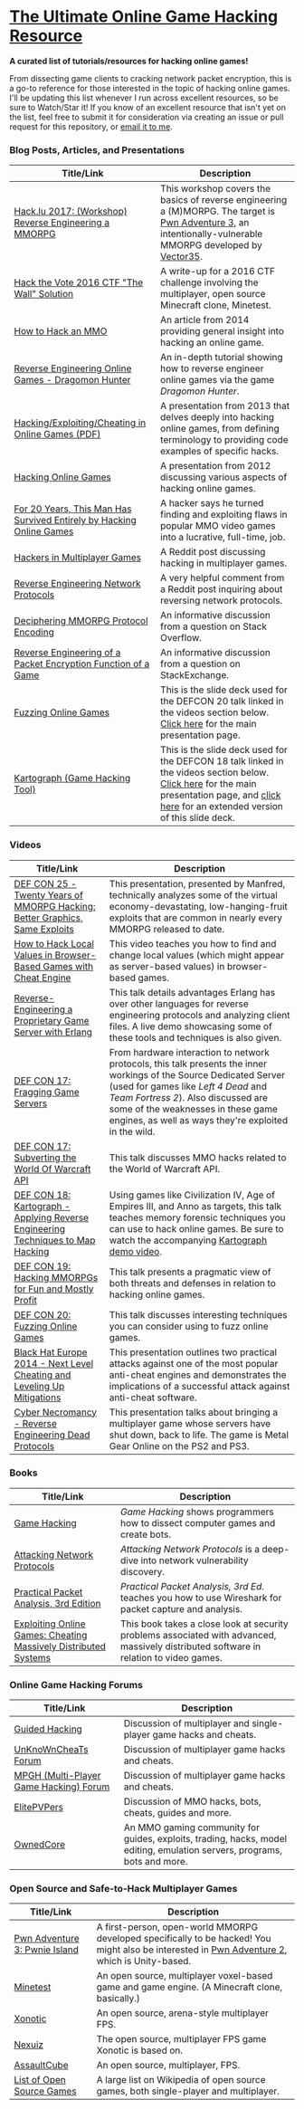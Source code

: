 # [The Ultimate Online Game Hacking Resource](https://github.com/dsasmblr/hacking-online-games/)
**A curated list of tutorials/resources for hacking online games!**

From dissecting game clients to cracking network packet encryption, this is a go-to reference for those interested in the topic of hacking online games. I'll be updating this list whenever I run across excellent resources, so be sure to Watch/Star it! If you know of an excellent resource that isn't yet on the list, feel free to submit it for consideration via creating an issue or pull request for this repository, or [email it to me](mailto:dsasmblr@gmail.com).

### Blog Posts, Articles, and Presentations

Title/Link | Description
---- | ----
[Hack.lu 2017: (Workshop) Reverse Engineering a MMORPG](https://www.slideshare.net/AntoninBeaujeant/reverse-engineering-a-mmorpg) | This workshop covers the basics of reverse engineering a (M)MORPG. The target is [Pwn Adventure 3](http://www.pwnadventure.com/), an intentionally-vulnerable MMORPG developed by [Vector35](https://vector35.com/).
[Hack the Vote 2016 CTF "The Wall" Solution](https://zerosum0x0.blogspot.com/2016/11/hack-vote-wall-solution.html) | A write-up for a 2016 CTF challenge involving the multiplayer, open source Minecraft clone, Minetest.
[How to Hack an MMO](https://www.raphkoster.com/2008/04/17/how-to-hack-an-mmo/) | An article from 2014 providing general insight into hacking an online game.
[Reverse Engineering Online Games - Dragomon Hunter](http://0xbaadf00dsec.blogspot.com/2016/01/reverse-engineering-online-games.html) | An in-depth tutorial showing how to reverse engineer online games via the game *Dragomon Hunter*.
[Hacking/Exploiting/Cheating in Online Games (PDF)](https://zdresearch.com/wp-content/uploads/2013/04/Exploiting-Online-Games.pdf) | A presentation from 2013 that delves deeply into hacking online games, from defining terminology to providing code examples of specific hacks.
[Hacking Online Games](https://www2.cs.arizona.edu/~collberg/Teaching/466-566/2012/Resources/presentations/2012/topic4-final/slides.pdf) | A presentation from 2012 discussing various aspects of hacking online games.
[For 20 Years, This Man Has Survived Entirely by Hacking Online Games](https://motherboard.vice.com/en_us/article/59p7qd/this-man-has-survived-by-hacking-mmo-online-games) | A hacker says he turned finding and exploiting flaws in popular MMO video games into a lucrative, full-time, job.
[Hackers in Multiplayer Games](https://www.reddit.com/r/gamedev/comments/3ykg77/hackers_in_multiplayer_games/?st=j6p8fdyy&sh=61b63df4) | A Reddit post discussing hacking in multiplayer games.
[Reverse Engineering Network Protocols](https://www.reddit.com/r/ReverseEngineering/comments/yru6p/reverse_engineering_network_protocols/c5yijpt/?st=j6p93sze&sh=c88f98eb) | A very helpful comment from a Reddit post inquiring about reversing network protocols.
[Deciphering MMORPG Protocol Encoding](https://stackoverflow.com/questions/539812/deciphering-mmorpg-protocol-encoding) | An informative discussion from a question on Stack Overflow.
[Reverse Engineering of a Packet Encryption Function of a Game](https://reverseengineering.stackexchange.com/questions/8816/reverse-engineering-of-a-packet-encryption-function-of-a-game) | An informative discussion from a question on StackExchange.
[Fuzzing Online Games](https://www.elie.net/static/files/fuzzing-online-games/fuzzing-online-games-slides.pdf) | This is the slide deck used for the DEFCON 20 talk linked in the videos section below. [Click here](https://www.elie.net/talk/fuzzing-online-games) for the main presentation page.
[Kartograph (Game Hacking Tool)](https://www.elie.net/static/files/kartograph/kartograph-slides.pdf) | This is the slide deck used for the DEFCON 18 talk linked in the videos section below. [Click here](https://www.elie.net/talk/kartograph) for the main presentation page, and [click here](https://www.elie.net/static/files/openconflict-preventing-real-time-map-hacks-in-online-games/openconflict-preventing-real-time-map-hacks-in-online-games-slides.pdf) for an extended version of this slide deck.

### Videos

Title/Link | Description
---- | ----
[DEF CON 25 - Twenty Years of MMORPG Hacking: Better Graphics, Same Exploits](http://www60.zippyshare.com/v/DkUlT5Bw/file.html) | This presentation, presented by Manfred, technically analyzes some of the virtual economy-devastating, low-hanging-fruit exploits that are common in nearly every MMORPG released to date.
[How to Hack Local Values in Browser-Based Games with Cheat Engine](https://www.youtube.com/watch?v=f_axmYpG1Lk) | This video teaches you how to find and change local values (which might appear as server-based values) in browser-based games.
[Reverse-Engineering a Proprietary Game Server with Erlang](https://www.youtube.com/watch?v=DumXgoFrMdU) | This talk details advantages Erlang has over other languages for reverse engineering protocols and analyzing client files. A live demo showcasing some of these tools and techniques is also given.
[DEF CON 17: Fragging Game Servers](https://www.youtube.com/watch?v=SooVvF9qO_k) | From hardware interaction to network protocols, this talk presents the inner workings of the Source Dedicated Server (used for games like *Left 4 Dead* and *Team Fortress 2*). Also discussed are some of the weaknesses in these game engines, as well as ways they're exploited in the wild.
[DEF CON 17: Subverting the World Of Warcraft API](https://www.youtube.com/watch?v=EnmoI2dRwX4) | This talk discusses MMO hacks related to the World of Warcraft API.
[DEF CON 18: Kartograph - Applying Reverse Engineering Techniques to Map Hacking](https://www.youtube.com/watch?v=WDNY4DMx8Jc) | Using games like Civilization IV, Age of Empires III, and Anno as targets, this talk teaches memory forensic techniques you can use to hack online games. Be sure to watch the accompanying [Kartograph demo video](https://www.youtube.com/watch?v=mFprkIAeKgM).
[DEF CON 19: Hacking MMORPGs for Fun and Mostly Profit](https://www.youtube.com/watch?v=hABj_mrP-no) | This talk presents a pragmatic view of both threats and defenses in relation to hacking online games.
[DEF CON 20: Fuzzing Online Games](https://www.youtube.com/watch?v=r0UQ6bpKOX0) | This talk discusses interesting techniques you can consider using to fuzz online games.
[Black Hat Europe 2014 - Next Level Cheating and Leveling Up Mitigations](https://www.youtube.com/watch?v=bsYxcpz3w8A) | This presentation outlines two practical attacks against one of the most popular anti-cheat engines and demonstrates the implications of a successful attack against anti-cheat software.
[Cyber Necromancy - Reverse Engineering Dead Protocols](https://media.ccc.de/v/31c3_-_5956_-_en_-_saal_2_-_201412281400_-_cyber_necromancy_-_joseph_tartaro_-_matthew_halchyshak) | This presentation talks about bringing a multiplayer game whose servers have shut down, back to life. The game is Metal Gear Online on the PS2 and PS3.

### Books

Title/Link | Description
---- | ----
[Game Hacking](https://www.nostarch.com/gamehacking) | *Game Hacking* shows programmers how to dissect computer games and create bots.
[Attacking Network Protocols](https://www.nostarch.com/networkprotocols) | *Attacking Network Protocols* is a deep-dive into network vulnerability discovery.
[Practical Packet Analysis, 3rd Edition](https://www.nostarch.com/packetanalysis3) | *Practical Packet Analysis, 3rd Ed.* teaches you how to use Wireshark for packet capture and analysis.
[Exploiting Online Games: Cheating Massively Distributed Systems](https://www.amazon.com/Exploiting-Online-Games-Massively-Distributed/dp/0132271915/) | This book takes a close look at security problems associated with advanced, massively distributed software in relation to video games.

### Online Game Hacking Forums

Title/Link | Description
---- | ----
[Guided Hacking](https://guidedhacking.com/) | Discussion of multiplayer and single-player game hacks and cheats.
[UnKnoWnCheaTs Forum](https://unknowncheats.me/) | Discussion of multiplayer game hacks and cheats.
[MPGH (Multi-Player Game Hacking) Forum](http://www.mpgh.net) | Discussion of multiplayer game hacks and cheats.
[ElitePVPers](https://www.elitepvpers.com/) | Discussion of MMO hacks, bots, cheats, guides and more.
[OwnedCore](http://www.ownedcore.com/) | An MMO gaming community for guides, exploits, trading, hacks, model editing, emulation servers, programs, bots and more.

### Open Source and Safe-to-Hack Multiplayer Games

Title/Link | Description
---- | ----
[Pwn Adventure 3: Pwnie Island](http://pwnadventure.com/) | A first-person, open-world MMORPG developed specifically to be hacked! You might also be interested in [Pwn Adventure 2](http://ghostintheshellcode.com/#pwnadventure2), which is Unity-based.
[Minetest](http://www.minetest.net/) | An open source, multiplayer voxel-based game and game engine. (A Minecraft clone, basically.)
[Xonotic](http://www.xonotic.org/) | An open source, arena-style multiplayer FPS.
[Nexuiz](http://www.alientrap.com/games/nexuiz/) | The open source, multiplayer FPS game Xonotic is based on.
[AssaultCube](https://assault.cubers.net/) | An open source, multiplayer, FPS.
[List of Open Source Games](https://en.wikipedia.org/wiki/List_of_open-source_video_games) | A large list on Wikipedia of open source games, both single-player and multiplayer.
